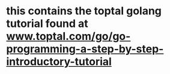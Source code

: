 # this contains the toptal golang tutorial found at www.toptal.com/go/go-programming-a-step-by-step-introductory-tutorial

